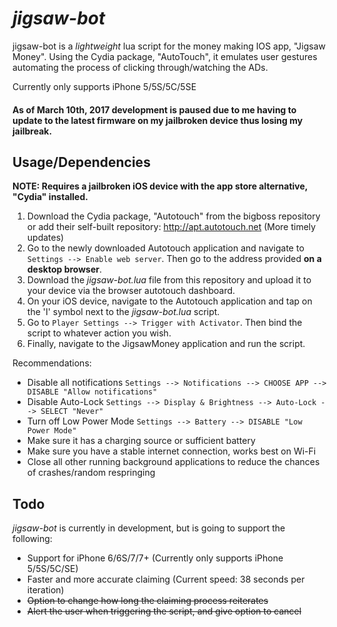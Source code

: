 # _jigsaw-bot_
jigsaw-bot is a _lightweight_ lua script for the money making IOS app, "Jigsaw Money". Using the Cydia package, "AutoTouch", it emulates user gestures automating the process of clicking through/watching the ADs.

Currently only supports iPhone 5/5S/5C/5SE
#### As of March 10th, 2017 development is paused due to me having to update to the latest firmware on my jailbroken device thus losing my jailbreak.

## Usage/Dependencies
__NOTE: Requires a jailbroken iOS device with the app store alternative, "Cydia" installed.__

1. Download the Cydia package, "Autotouch" from the bigboss repository or add their self-built repository: http://apt.autotouch.net (More timely updates)
2. Go to the newly downloaded Autotouch application and navigate to ```Settings --> Enable web server```. Then go to the address provided **on a desktop browser**.
3. Download the *jigsaw-bot.lua* file from this repository and upload it to your device via the browser autotouch dashboard.
4. On your iOS device, navigate to the Autotouch application and tap on the 'I' symbol next to the *jigsaw-bot.lua* script.
5. Go to ```Player Settings --> Trigger with Activator```. Then bind the script to whatever action you wish.
6. Finally, navigate to the JigsawMoney application and run the script.

Recommendations:
* Disable all notifications ```Settings --> Notifications --> CHOOSE APP --> DISABLE "Allow notifications"```
* Disable Auto-Lock ```Settings --> Display & Brightness --> Auto-Lock --> SELECT "Never"```
* Turn off Low Power Mode ```Settings --> Battery --> DISABLE "Low Power Mode"```
* Make sure it has a charging source or sufficient battery
* Make sure you have a stable internet connection, works best on Wi-Fi
* Close all other running background applications to reduce the chances of crashes/random respringing

## Todo
_jigsaw-bot_ is currently in development, but is going to support the following:
* Support for iPhone 6/6S/7/7+ (Currently only supports iPhone 5/5S/5C/SE)
* Faster and more accurate claiming (Current speed: 38 seconds per iteration)
* ~~Option to change how long the claiming process reiterates~~
* ~~Alert the user when triggering the script, and give option to cancel~~
